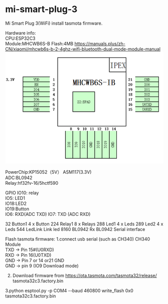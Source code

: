 # mi-smart-plug-3
Mi Smart Plug 3(WiFi) install tasmota firmware.  

Hardware info:  
CPU:ESP32C3  
Module:MHCWB6S-B  Flash:4MB
https://manuals.plus/zh-CN/xiaomi/mhcwb6s-b-2-4ghz-wifi-bluetooth-dual-mode-module-manual  
![mi-plug-3 module pinout](https://github.com/yindht/mi-smart-plug-3/blob/main/doc/module_pin.png)

PowerChip:KP15052（5V）  ASM117(3.3V)  
ADC:BL0942  
Relay:hf32fv-16/5hctf590  

GPIO
IO10: relay  
IO5: LED1  
IO18:LED2  
IO19:Button  
IO6: RXD(ADC TXD)
IO7: TXD (ADC RXD)

32	Button1	4 x Button
224	Relay1	8 x Relays
288	Led1	4 x Leds
289	Led2	4 x Leds
544	LedLink	Link led
8160	BL0942 Rx	BL0942 Serial interface

Flash tasmota firmware:
1.connect usb serial (such as CH340) 
CH340   Module  
TXD -> Pin 15#(U0RXD)  
RXD -> Pin 16(U0TXD)  
GND -> Pin 7 or 14 or21 GND  
GND -> pin 9 (IO9 Download mode)  

2. Download firmware from https://ota.tasmota.com/tasmota32/release/  
tasmota32c3.factory.bin  

3.python esptool.py -p COM4 --baud 460800 write_flash 0x0 tasmota32c3.factory.bin  
